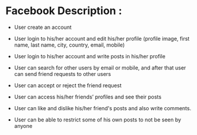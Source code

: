 # Facebook Description :

- User create an account
  
- User login to his/her account and edit his/her profile (profile image, first name, last name, city, country, email, mobile)

- User login to his/her account and write posts in his/her profile

- User can search for other users by email or mobile, and after that user can send friend requests to other users
  
- User can accept or reject the friend request
  
- User can access his/her friends’ profiles and see their posts
  
- User can like and dislike his/her friend's posts and also write comments. 

- User can be able to restrict some of his own posts to not be seen by anyone
